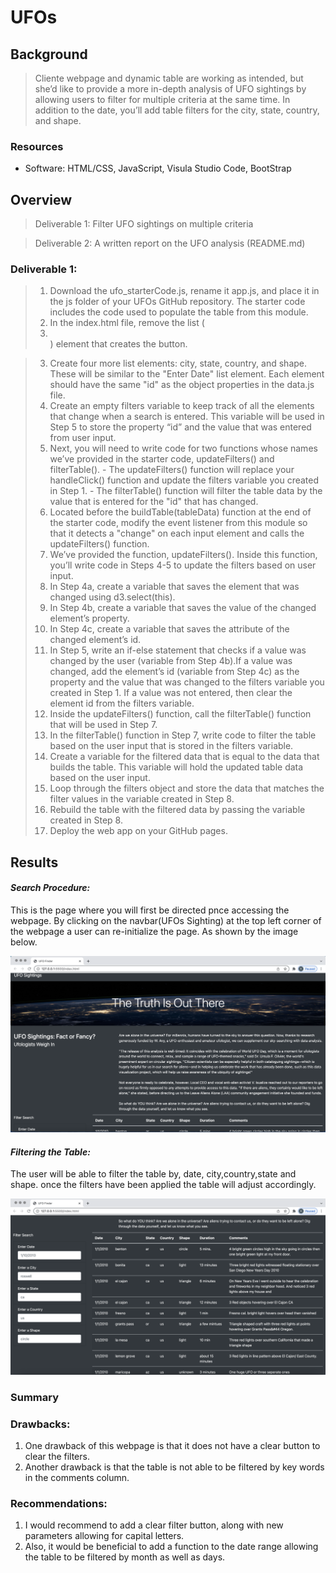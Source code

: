 # UFOs
## Background
> Cliente webpage and dynamic table are working as intended, but she’d like to provide a more in-depth analysis of UFO sightings by allowing users to filter for multiple criteria at the same time. In addition to the date, you’ll add table filters for the city, state, country, and shape.

### Resources
* Software: HTML/CSS, JavaScript, Visula Studio Code, BootStrap
## Overview
> Deliverable 1: Filter UFO sightings on multiple criteria

> Deliverable 2: A written report on the UFO analysis (README.md)
### Deliverable 1:
> 1. Download the ufo_starterCode.js, rename it app.js, and place it in the js folder of your UFOs GitHub repository. The starter code includes the code used to populate the table from this module.
> 2. In the index.html file, remove the list (<li></li>) element that creates the button.

> 3. Create four more list elements: city, state, country, and shape. These will be similar to the "Enter Date" list element. Each element should have the same "id" as the object properties in the data.js file.
> 4. Create an empty filters variable to keep track of all the elements that change when a search is entered. This variable will be used in Step 5 to store the property “id” and the value that was entered from user input.
> 5. Next, you will need to write code for two functions whose names we’ve provided in the starter code, updateFilters() and filterTable().
    - The updateFilters() function will replace your handleClick() function and update the filters variable you created in Step 1.
    - The filterTable() function will filter the table data by the value that is entered for the "id" that has changed.
> 6. Located before the buildTable(tableData) function at the end of the starter code, modify the event listener from this module so that it detects a "change" on each input element and calls the updateFilters() function.
> 7. We’ve provided the function, updateFilters(). Inside this function, you’ll write code in Steps 4-5 to update the filters based on user input.
> 8. In Step 4a, create a variable that saves the element that was changed using d3.select(this).
> 9. In Step 4b, create a variable that saves the value of the changed element’s property.
> 10. In Step 4c, create a variable that saves the attribute of the changed element’s id.
> 11. In Step 5, write an if-else statement that checks if a value was changed by the user (variable from Step 4b).If a value was changed, add the element’s id (variable from Step 4c) as the property and the value that was changed to the filters variable you created in Step 1. If a value was not entered, then clear the element id from the filters variable.
> 12. Inside the updateFilters() function, call the filterTable() function that will be used in Step 7.
> 13. In the filterTable() function in Step 7, write code to filter the table based on the user input that is stored in the filters variable.
> 14. Create a variable for the filtered data that is equal to the data that builds the table. This variable will hold the updated table data based on the user input.
> 15. Loop through the filters object and store the data that matches the filter values in the variable created in Step 8.
> 16. Rebuild the table with the filtered data by passing the variable created in Step 8.
> 17. Deploy the web app on your GitHub pages.

## Results

#### *Search Procedure:*

This is the page where you will first be directed pnce accessing the webpage.
By clicking on the navbar(UFOs Sighting) at the top left corner of the webpage a user can re-initialize the page. As shown by the image below.

![](static/images/Screen_shot_1.png)

#### *Filtering the Table:*

The user will be able to filter the table by, date, city,country,state and shape.
once the filters have been applied the table will adjust accordingly.

![](static/images/Screen_shot_2.png)

### Summary
### Drawbacks:

1. One drawback of this webpage is that it does not have a clear button to clear the filters.
2. Another drawback is that the table is not able to be filtered by key words in the comments column.

### Recommendations:

1. I would recommend to add a clear filter button, along with new parameters allowing for capital letters.
2. Also, it would be beneficial to add a function to the date range allowing the table to be filtered by month as well as days.
